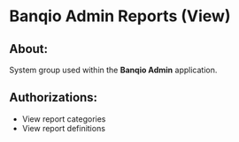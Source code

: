 # Banqio Admin Reports (View)

## About:

System group used within the **Banqio Admin** application.

## Authorizations:

- View report categories
- View report definitions